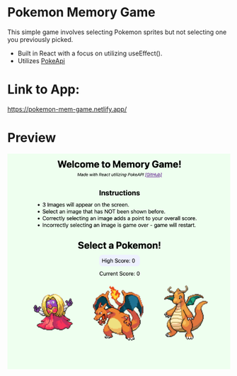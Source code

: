 # Pokemon Memory Game
This simple game involves selecting Pokemon sprites but not selecting one you previously picked.
- Built in React with a focus on utilizing useEffect().
- Utilizes [PokeApi](https://pokeapi.co/)

# Link to App:
https://pokemon-mem-game.netlify.app/

# Preview
![Preview](https://github.com/Eoljjang/pokemon-memory-game/blob/main/preview.png)